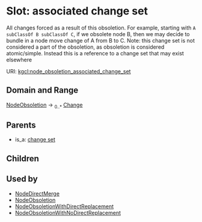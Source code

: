 
# Slot: associated change set


All changes forced as a result of this obsoletion. For example, starting with `A subClassOf B subClassOf C`, if we obsolete node B, then we may decide to bundle in a node move change of A from B to C. Note: this change set is not considered a part of the obsoletion, as obsoletion is considered atomic/simple. Instead this is a reference to a change set that may exist elsewhere

URI: [kgcl:node_obsoletion_associated_change_set](http://w3id.org/kgcl/node_obsoletion_associated_change_set)


## Domain and Range

[NodeObsoletion](NodeObsoletion.md) &#8594;  <sub>0..\*</sub> [Change](Change.md)

## Parents

 *  is_a: [change set](change_set.md)

## Children


## Used by

 * [NodeDirectMerge](NodeDirectMerge.md)
 * [NodeObsoletion](NodeObsoletion.md)
 * [NodeObsoletionWithDirectReplacement](NodeObsoletionWithDirectReplacement.md)
 * [NodeObsoletionWithNoDirectReplacement](NodeObsoletionWithNoDirectReplacement.md)

